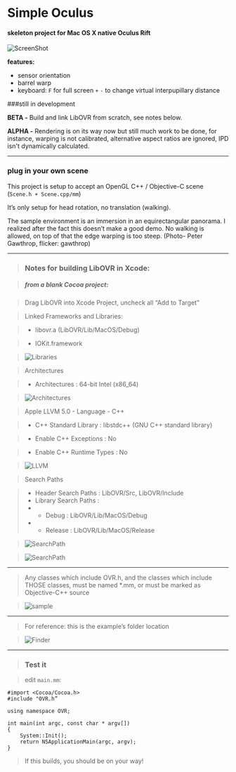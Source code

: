 # Simple Oculus
#### skeleton project for Mac OS X native Oculus Rift

![ScreenShot](https://raw.github.com/robbykraft/SimpleOculus/master/SimpleOculus/screenShot.jpg)

__features:__

* sensor orientation
* barrel warp
* keyboard:
`F` for full screen `+` `-` to change virtual interpupillary distance


###still in development

__BETA -__ Build and link LibOVR from scratch, see notes below.

__ALPHA -__ Rendering is on its way now but still much work to be done, for instance, warping is not calibrated, alternative aspect ratios are ignored, IPD isn't dynamically calculated.

------
### plug in your own scene

This project is setup to accept an OpenGL C++ / Objective-C scene (`Scene.h + Scene.cpp/mm`)

It’s only setup for head rotation, no translation (walking).

The sample environment is an immersion in an equirectangular panorama. I realized after the fact this doesn’t make a good demo. No walking is allowed, on top of that the edge warping is too steep. (Photo- Peter Gawthrop, flicker: gawthrop)

------

> ### Notes for building LibOVR in Xcode:

> ##### from a blank Cocoa project:

> Drag LibOVR into Xcode Project, uncheck all “Add to Target”

>  

> Linked Frameworks and Libraries:

> * libovr.a (LibOVR/Lib/MacOS/Debug)

> * IOKit.framework

> ![Libraries](https://raw.github.com/robbykraft/SimpleOculus/master/tutorial/Libraries.png)

>  

> Architectures

> * Architectures : 64-bit Intel (x86_64)

> ![Architectures](https://raw.github.com/robbykraft/SimpleOculus/master/tutorial/Architectures.png)

>  

> Apple LLVM 5.0 - Language - C++

> * C++ Standard Library : libstdc++ (GNU C++ standard library)

> * Enable C++ Exceptions : No

> * Enable C++ Runtime Types : No

> ![LLVM](https://raw.github.com/robbykraft/SimpleOculus/master/tutorial/LLVMLanguage.png)

>  

> Search Paths

> * Header Search Paths : LibOVR/Src, LibOVR/Include
> * Library Search Paths :
> * - Debug : LibOVR/Lib/MacOS/Debug
> * - Release : LibOVR/Lib/MacOS/Release

> ![SearchPath](https://raw.github.com/robbykraft/SimpleOculus/master/tutorial/SearchPathsHeader.png)

> ![SearchPath](https://raw.github.com/robbykraft/SimpleOculus/master/tutorial/SearchPathsLibrary.png)

------

> Any classes which include OVR.h, and the classes which include THOSE classes, must be named *.mm, or must be marked as Objective-C++ source

> ![sample](https://raw.github.com/robbykraft/SimpleOculus/master/tutorial/Objective-C++.png)

------

> For reference: this is the example’s folder location

> ![Finder](https://raw.github.com/robbykraft/SimpleOculus/master/tutorial/Finder.png)

------



> ### Test it

> edit `main.mm`:


```
#import <Cocoa/Cocoa.h>
#include "OVR.h”

using namespace OVR;

int main(int argc, const char * argv[])
{
    System::Init();
    return NSApplicationMain(argc, argv);
}
```


> If this builds, you should be on your way!
